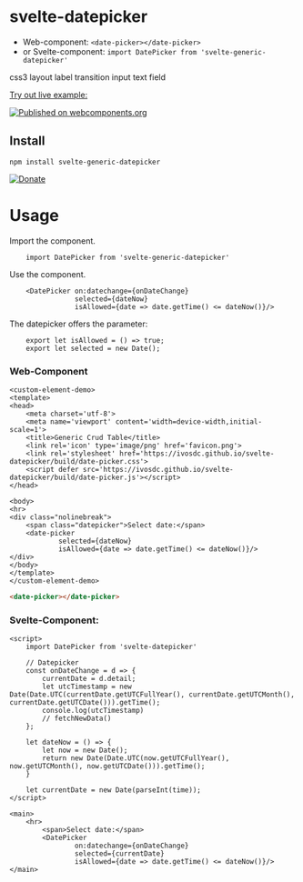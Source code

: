 # svelte-datepicker
- Web-component: `<date-picker></date-picker>`
- or Svelte-component: `import DatePicker from 'svelte-generic-datepicker'`

css3 layout label transition input text field

[Try out live example:](https://ivosdc.github.io/svelte-datepicker/ "Datepicker Example")

[![Published on webcomponents.org](https://img.shields.io/badge/webcomponents.org-published-blue.svg)](https://www.webcomponents.org/element/svelte-datepicker)

## Install

```
npm install svelte-generic-datepicker
```

[![Donate](https://github.com/ivosdc/svelte-datepicker/raw/master/assets/donate.gif)](https://www.paypal.com/cgi-bin/webscr?cmd=_s-xclick&hosted_button_id=7V5M288MUT7GE&source=url)


# Usage
Import the component.
```
    import DatePicker from 'svelte-generic-datepicker'
```

Use the component.
```
    <DatePicker on:datechange={onDateChange}
                selected={dateNow}
                isAllowed={date => date.getTime() <= dateNow()}/>
```

The datepicker offers the parameter:
```
    export let isAllowed = () => true;
    export let selected = new Date();
```

### Web-Component
```
<custom-element-demo>
<template>
<head>
    <meta charset='utf-8'>
    <meta name='viewport' content='width=device-width,initial-scale=1'>
    <title>Generic Crud Table</title>
    <link rel='icon' type='image/png' href='favicon.png'>
    <link rel='stylesheet' href='https://ivosdc.github.io/svelte-datepicker/build/date-picker.css'>
    <script defer src='https://ivosdc.github.io/svelte-datepicker/build/date-picker.js'></script>
</head>

<body>
<hr>
<div class="nolinebreak">
    <span class="datepicker">Select date:</span>
    <date-picker
            selected={dateNow}
            isAllowed={date => date.getTime() <= dateNow()}/>
</div>
</body>
</template>
</custom-element-demo>
```

```html
<date-picker></date-picker>
```


###  Svelte-Component:
```
<script>
    import DatePicker from 'svelte-datepicker'

    // Datepicker
    const onDateChange = d => {
        currentDate = d.detail;
        let utcTimestamp = new Date(Date.UTC(currentDate.getUTCFullYear(), currentDate.getUTCMonth(), currentDate.getUTCDate())).getTime();
        console.log(utcTimestamp)
        // fetchNewData()
    };

    let dateNow = () => {
        let now = new Date();
        return new Date(Date.UTC(now.getUTCFullYear(), now.getUTCMonth(), now.getUTCDate())).getTime();
    }

    let currentDate = new Date(parseInt(time));
</script>

<main>
    <hr>
        <span>Select date:</span>
        <DatePicker
                on:datechange={onDateChange}
                selected={currentDate}
                isAllowed={date => date.getTime() <= dateNow()}/>
</main>

```

